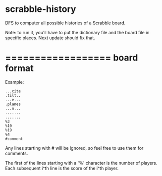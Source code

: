 scrabble-history
================

DFS to computer all possible histories of a Scrabble board.

Note: to run it, you'll have to put the dictionary file 
and the board file in specific places. Next update should 
fix that.


==================
   board format
==================
Example:

    ...cite
    .tilt..
    ...e...
    .planes
    ...n...
    .......
    .......
    %3
    %10
    %19
    %4
    #comment

Any lines starting with # will be ignored, so feel free to use them for comments.

The first of the lines starting with a '%' character is the number of players. Each 
subsequent i^th line is the score of the i^th player.